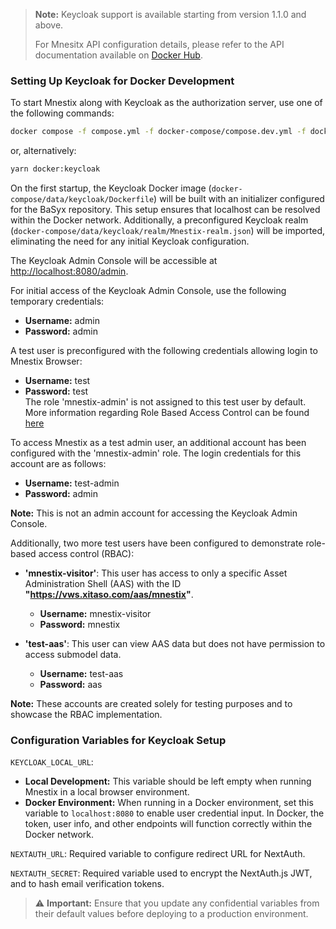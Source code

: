 > **Note:** Keycloak support is available starting from version 1.1.0 and above.
>
> For Mnesitx API configuration details, please refer to the API documentation available
> on [Docker Hub](https://hub.docker.com/r/mnestix/mnestix-api).

### Setting Up Keycloak for Docker Development

To start Mnestix along with Keycloak as the authorization server, use one of the following commands:

```sh
docker compose -f compose.yml -f docker-compose/compose.dev.yml -f docker-compose/compose.keycloak.yml up -d
```

or, alternatively:

```sh
yarn docker:keycloak
```

On the first startup, the Keycloak Docker image (`docker-compose/data/keycloak/Dockerfile`) will be built with an
initializer configured for the BaSyx repository.
This setup ensures that localhost can be resolved within the Docker network. Additionally, a preconfigured Keycloak
realm (`docker-compose/data/keycloak/realm/Mnestix-realm.json`) will be imported,
eliminating the need for any initial Keycloak configuration.

The Keycloak Admin Console will be accessible at [http://localhost:8080/admin](http://localhost:8080/admin).

For initial access of the Keycloak Admin Console, use the following temporary credentials:

- **Username:** admin
- **Password:** admin

A test user is preconfigured with the following credentials allowing login to Mnestix Browser:

- **Username:** test
- **Password:** test  
  The role 'mnestix-admin' is not assigned to this test user by default. More information regarding Role Based Access
  Control
  can be found [here](Role-Based-Access-Control)

To access Mnestix as a test admin user, an additional account has been configured with the 'mnestix-admin' role. The
login credentials for this account are as follows:

- **Username:** test-admin
- **Password:** admin

**Note:** This is not an admin account for accessing the Keycloak Admin Console.

Additionally, two more test users have been configured to demonstrate role-based access control (RBAC):

- **'mnestix-visitor'**: This user has access to only a specific Asset Administration Shell (AAS) with the ID **"https://vws.xitaso.com/aas/mnestix"**.
  - **Username:** mnestix-visitor
  - **Password:** mnestix

- **'test-aas'**: This user can view AAS data but does not have permission to access submodel data.
  - **Username:** test-aas
  - **Password:** aas

**Note:** These accounts are created solely for testing purposes and to showcase the RBAC implementation.

### Configuration Variables for Keycloak Setup

`KEYCLOAK_LOCAL_URL`:

- **Local Development:** This variable should be left empty when running Mnestix in a local browser environment.
- **Docker Environment:** When running in a Docker environment, set this variable to `localhost:8080` to enable user
  credential input. In Docker, the token, user info, and other endpoints will function correctly within the Docker
  network.

`NEXTAUTH_URL`: Required variable to configure redirect URL for NextAuth.

`NEXTAUTH_SECRET`: Required variable used to encrypt the NextAuth.js JWT, and to hash email verification tokens.

> ⚠️ **Important:** Ensure that you update any confidential variables from their default values before deploying to a
> production environment.